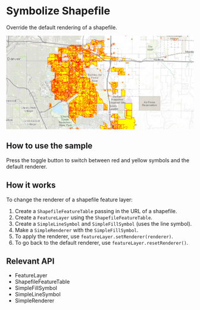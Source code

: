 <h1>Symbolize Shapefile</h1>

<p>Override the default rendering of a shapefile.</p>
  
<p><img src="SymbolizeShapefile.png"/></p>

<h2>How to use the sample</h2>

<p>Press the toggle button to switch between red and yellow symbols and the default renderer.</p>

<h2>How it works</h2>

<p>To change the renderer of a shapefile feature layer:</p>

<ol>
  <li>Create a <code>ShapefileFeatureTable</code> passing in the URL of a shapefile.</li>
  <li>Create a <code>FeatureLayer</code> using the <code>ShapefileFeatureTable</code>.</li>
  <li>Create a <code>SimpleLineSymbol</code> and <code>SimpleFillSymbol</code> (uses the line symbol).</li>
  <li>Make a <code>SimpleRenderer</code> with the <code>SimpleFillSymbol</code>.</li>
  <li>To apply the renderer, use <code>featureLayer.setRenderer(renderer)</code>.</li> 
  <li>To go back to the default renderer, use <code>featureLayer.resetRenderer()</code>.</li>
</ol>

<h2>Relevant API</h2>

<ul>
  <li>FeatureLayer</li>
  <li>ShapefileFeatureTable</li>
  <li>SimpleFillSymbol</li>
  <li>SimpleLineSymbol</li>
  <li>SimpleRenderer</li>
</ul>



